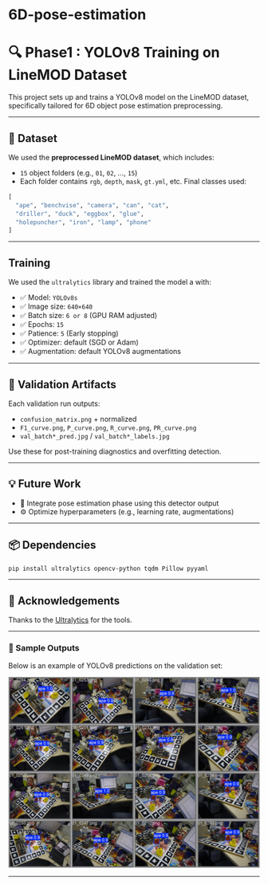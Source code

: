 # 6D-pose-estimation

# 🔍 Phase1 : YOLOv8 Training on LineMOD Dataset

This project sets up and trains a YOLOv8 model on the LineMOD dataset, specifically tailored for 6D object pose estimation preprocessing.

---

## 📁 Dataset

We used the **preprocessed LineMOD dataset**, which includes:

- `15` object folders (e.g., `01`, `02`, ..., `15`)
- Each folder contains `rgb`, `depth`, `mask`, `gt.yml`, etc.
 Final classes used:

```python
[
  "ape", "benchvise", "camera", "can", "cat",
  "driller", "duck", "eggbox", "glue",
  "holepuncher", "iron", "lamp", "phone"
]
```
---

## Training

We used the `ultralytics` library and trained the model a with:

- ✅ Model: `YOLOv8s`
- ✅ Image size: `640×640`
- ✅ Batch size: `6 or 8` (GPU RAM adjusted)
- ✅ Epochs: `15`
- ✅ Patience: `5` (Early stopping)
- ✅ Optimizer: default (SGD or Adam)
- ✅ Augmentation: default YOLOv8 augmentations

---

## 🧾 Validation Artifacts

Each validation run outputs:

- `confusion_matrix.png` + normalized
- `F1_curve.png`, `P_curve.png`, `R_curve.png`, `PR_curve.png`
- `val_batch*_pred.jpg` / `val_batch*_labels.jpg`

Use these for post-training diagnostics and overfitting detection.

---

## 💡 Future Work

- 🔄 Integrate pose estimation phase using this detector output
- ⚙️ Optimize hyperparameters (e.g., learning rate, augmentations)

---

## 📦 Dependencies

```bash
pip install ultralytics opencv-python tqdm Pillow pyyaml
```

---

## 🙏 Acknowledgements

Thanks to the [Ultralytics](https://github.com/ultralytics/ultralytics) for the tools.

---

### 📸 Sample Outputs

Below is an example of YOLOv8 predictions on the validation set:

![Predictions](\yolo_logs\val_main\val_batch2_pred.jpg)

---

